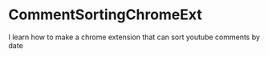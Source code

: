 # CommentSortingChromeExt
I learn how to make a chrome extension that can sort youtube comments by date 
